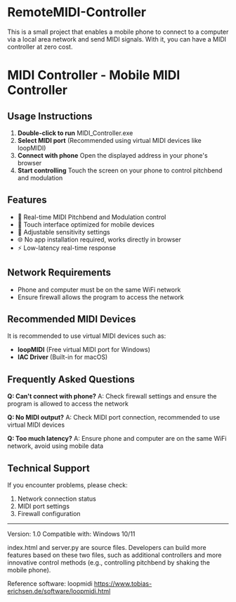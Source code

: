 # RemoteMIDI-Controller
This is a small project that enables a mobile phone to connect to a computer via a local area network and send MIDI signals. With it, you can have a MIDI controller at zero cost.

# MIDI Controller - Mobile MIDI Controller

## Usage Instructions

1. **Double-click to run** MIDI_Controller.exe
2. **Select MIDI port** (Recommended using virtual MIDI devices like loopMIDI)
3. **Connect with phone** Open the displayed address in your phone's browser
4. **Start controlling** Touch the screen on your phone to control pitchbend and modulation

## Features

- 🎹 Real-time MIDI Pitchbend and Modulation control
- 📱 Touch interface optimized for mobile devices
- 🔧 Adjustable sensitivity settings
- 🌐 No app installation required, works directly in browser
- ⚡ Low-latency real-time response

## Network Requirements

- Phone and computer must be on the same WiFi network
- Ensure firewall allows the program to access the network

## Recommended MIDI Devices

It is recommended to use virtual MIDI devices such as:
- **loopMIDI** (Free virtual MIDI port for Windows)
- **IAC Driver** (Built-in for macOS)

## Frequently Asked Questions

**Q: Can't connect with phone?**
A: Check firewall settings and ensure the program is allowed to access the network

**Q: No MIDI output?**
A: Check MIDI port connection, recommended to use virtual MIDI devices

**Q: Too much latency?**
A: Ensure phone and computer are on the same WiFi network, avoid using mobile data

## Technical Support

If you encounter problems, please check:
1. Network connection status
2. MIDI port settings
3. Firewall configuration

---
Version: 1.0
Compatible with: Windows 10/11

index.html and server.py are source files. Developers can build more features based on these two files, such as additional controllers and more innovative control methods (e.g., controlling pitchbend by shaking the mobile phone).

Reference software: loopmidi
https://www.tobias-erichsen.de/software/loopmidi.html
